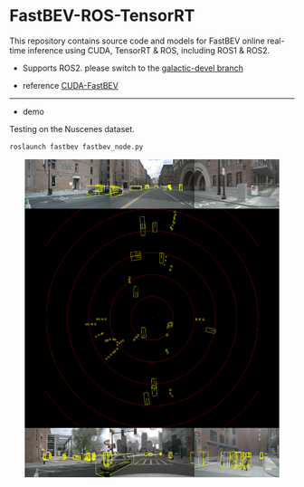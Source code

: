 # FastBEV-ROS-TensorRT

This repository contains source code and models for FastBEV online real-time inference using CUDA, TensorRT & ROS, including ROS1 & ROS2.


+ Supports ROS2. please switch to the [galactic-devel branch](https://github.com/linClubs/FastBEV-ROS-TensorRT/tree/galactic-devel)

+ reference [CUDA-FastBEV](https://github.com/Mandylove1993/CUDA-FastBEV)

---

+ demo

Testing on the Nuscenes dataset.

~~~python
roslaunch fastbev fastbev_node.py
~~~


<p align="center">
  <img src="./demo/1.png" width="450" height="562" />
</p>

